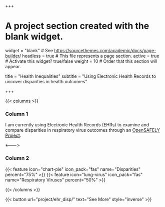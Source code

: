 +++
# A project section created with the blank widget.
widget = "blank"  # See https://sourcethemes.com/academic/docs/page-builder/
headless = true  # This file represents a page section.
active = true # Activate this widget? true/false
weight = 10  # Order that this section will appear.

title = "Health Inequalities"
subtitle = "Using Electronic Health Records to uncover disparities in health outcomes"

+++

{{< columns >}}
### Column 1
I am currently using Electronic Health Records (EHRs) to examine and compare disparities in respiratory virus outcomes through an [OpenSAFELY Project](https://www.opensafely.org/approved-projects/#project-176).

<--->

### Column 2
{{< feature icon="chart-pie" icon_pack="fas" name="Disparities" percent="75%" >}}
{{< feature icon="lung-virus" icon_pack="fas" name="Respiratory Viruses" percent="50%" >}}

{{< /columns >}}

{{< button url="project/ehr_disp/" text="See More" style="inverse" >}}